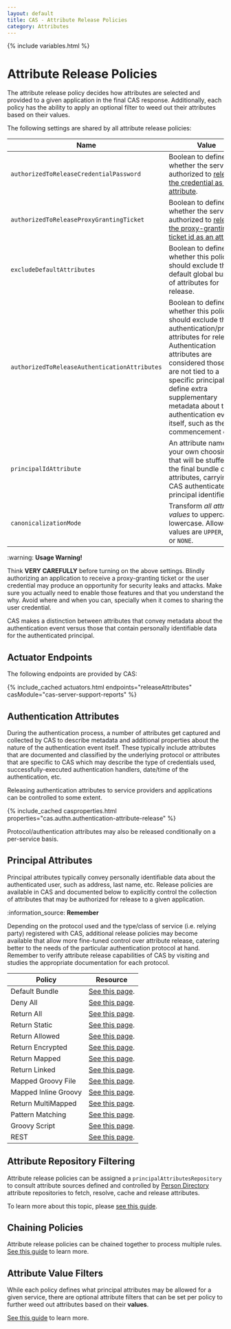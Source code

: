 ```yaml
---
layout: default
title: CAS - Attribute Release Policies
category: Attributes
---
```


{% include variables.html %}

# Attribute Release Policies

The attribute release policy decides how attributes are selected and provided to a given application in the final
CAS response. Additionally, each policy has the ability to apply an optional filter to weed out their attributes based on their values.

The following settings are shared by all attribute release policies:

| Name                                          | Value                                                                                                                                                                                                                                                                                                           |
|-----------------------------------------------|-----------------------------------------------------------------------------------------------------------------------------------------------------------------------------------------------------------------------------------------------------------------------------------------------------------------|
| `authorizedToReleaseCredentialPassword`       | Boolean to define whether the service is authorized to [release the credential as an attribute](ClearPass.html).                                                                                                                                                                                                |
| `authorizedToReleaseProxyGrantingTicket`      | Boolean to define whether the service is authorized to [release the proxy-granting ticket id as an attribute](../authentication/Configuring-Proxy-Authentication.html).                                                                                                                                         |
| `excludeDefaultAttributes`                    | Boolean to define whether this policy should exclude the default global bundle of attributes for release.                                                                                                                                                                                                       |
| `authorizedToReleaseAuthenticationAttributes` | Boolean to define whether this policy should exclude the authentication/protocol attributes for release. Authentication attributes are considered those that are not tied to a specific principal and define extra supplementary metadata about the authentication event itself, such as the commencement date. |
| `principalIdAttribute`                        | An attribute name of your own choosing that will be stuffed into the final bundle of attributes, carrying the CAS authenticated principal identifier.                                                                                                                                                           |
| `canonicalizationMode`                        | Transform *all attribute values* to uppercase or lowercase. Allowed values are `UPPER`, `LOWER` or `NONE`.                                                                                                                                                                                                      |

<div class="alert alert-warning">:warning: <strong>Usage Warning!</strong><p>Think <strong>VERY CAREFULLY</strong> before turning on 
the above settings. Blindly authorizing an application to receive a proxy-granting ticket or the user credential
may produce an opportunity for security leaks and attacks. Make sure you actually need to enable those features and that 
you understand the why. Avoid where and when you can, specially when it comes to sharing the user credential.</p></div>

CAS makes a distinction between attributes that convey metadata about the authentication event versus
those that contain personally identifiable data for the authenticated principal.

## Actuator Endpoints

The following endpoints are provided by CAS:

{% include_cached actuators.html endpoints="releaseAttributes" casModule="cas-server-support-reports" %}

## Authentication Attributes

During the authentication process, a number of attributes get captured and collected by CAS
to describe metadata and additional properties about the nature of the authentication event itself.
These typically include attributes that are documented and classified by the underlying protocol
or attributes that are specific to CAS which may describe the type of credentials used, successfully-executed
authentication handlers, date/time of the authentication, etc.

Releasing authentication attributes to service providers and applications can be
controlled to some extent.

{% include_cached casproperties.html properties="cas.authn.authentication-attribute-release" %}

Protocol/authentication attributes may also be released conditionally on a per-service basis.

## Principal Attributes

Principal attributes typically convey personally identifiable data about the authenticated user,
such as address, last name, etc. Release policies are available in CAS and documented below
to explicitly control the collection of attributes that may be authorized for release to a given application.

<div class="alert alert-info">:information_source: <strong>Remember</strong><p>Depending on the protocol used and the type/class of service (i.e. relying party) registered with CAS,
additional release policies may become available that allow more fine-tuned control over attribute release, catering better to the needs of the particular
authentication protocol at hand. Remember to verify attribute release capabilities of CAS by visiting and studies the appropriate documentation for each protocol.</p></div>

| Policy               | Resource                                                          |
|----------------------|-------------------------------------------------------------------|
| Default Bundle       | [See this page](Attribute-Release-Policy-DefaultBundle.html).     |
| Deny All             | [See this page](Attribute-Release-Policy-DenyAll.html).           |
| Return All           | [See this page](Attribute-Release-Policy-ReturnAll.html).         |
| Return Static        | [See this page](Attribute-Release-Policy-ReturnStatic.html).      |
| Return Allowed       | [See this page](Attribute-Release-Policy-ReturnAllowed.html).     |
| Return Encrypted     | [See this page](Attribute-Release-Policy-ReturnEncrypted.html).   |
| Return Mapped        | [See this page](Attribute-Release-Policy-ReturnMapped.html).      |
| Return Linked        | [See this page](Attribute-Release-Policy-ReturnLinked.html).      |
| Mapped Groovy File   | [See this page](Attribute-Release-Policy-ExternalGroovy.html).    |
| Mapped Inline Groovy | [See this page](Attribute-Release-Policy-InlineGroovy.html).      |
| Return MultiMapped   | [See this page](Attribute-Release-Policy-ReturnMultiMapped.html). |
| Pattern Matching     | [See this page](Attribute-Release-Policy-PatternMatching.html).   |
| Groovy Script        | [See this page](Attribute-Release-Policy-GroovyScript.html).      |
| REST                 | [See this page](Attribute-Release-Policy-REST.html).              |

## Attribute Repository Filtering

Attribute release policies can be assigned a `principalAttributesRepository` to consult attribute sources
defined and controlled by [Person Directory](Attribute-Resolution.html) attribute repositories
to fetch, resolve, cache and release attributes. 

To learn more about this topic, please [see this guide](Attribute-Release-Caching.html).

## Chaining Policies

Attribute release policies can be chained together to
process multiple rules. [See this guide](Attribute-Release-Policies-Chain.html) to learn more.

## Attribute Value Filters

While each policy defines what principal attributes may be allowed for a given service,
there are optional attribute filters that can be set per policy to further weed out attributes based on their **values**.

[See this guide](Attribute-Value-Release-Policies.html) to learn more.
